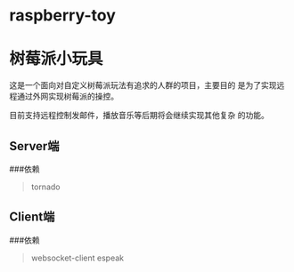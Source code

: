 # raspberry-toy
# 树莓派小玩具

这是一个面向对自定义树莓派玩法有追求的人群的项目，主要目的
是为了实现远程通过外网实现树莓派的操控。

目前支持远程控制发邮件，播放音乐等后期将会继续实现其他复杂
的功能。


## Server端
###依赖
> tornado

## Client端
###依赖
> websocket-client
> espeak